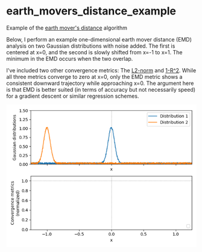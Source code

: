 # earth_movers_distance_example
Example of the [earth mover's distance](https://en.wikipedia.org/wiki/Earth_mover%27s_distance) algorithm

Below, I perform an example one-dimensional earth mover distance (EMD) analysis on two Gaussian distributions with noise added.  The first is centered at x=0, and the second is slowly shifted from x=-1 to x=1.   The minimum in the EMD occurs when the two overlap.

I've included two other convergence metrics: The [L2-norm](https://mathworld.wolfram.com/L2-Norm.html) and [1-R^2](https://en.wikipedia.org/wiki/Coefficient_of_determination#As_squared_correlation_coefficient).  While all three metrics converge to zero at x=0, only the EMD metric shows a consistent downward trajectory while approaching x=0.  The argument here is that EMD is better suited (in terms of accuracy but not necessarily speed) for a gradient descent or similar regression schemes.  

![Image](animation.gif)

